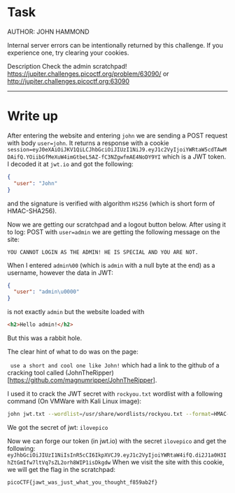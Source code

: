 # Task

AUTHOR: JOHN HAMMOND

Internal server errors can be intentionally returned by this challenge. If you experience one, try clearing your cookies.

Description
Check the admin scratchpad! https://jupiter.challenges.picoctf.org/problem/63090/ or http://jupiter.challenges.picoctf.org:63090

---

# Write up

After entering the website and entering `john` we are sending a POST request with body `user=john`. It returns a response with a cookie `session=eyJ0eXAiOiJKV1QiLCJhbGciOiJIUzI1NiJ9.eyJ1c2VyIjoiYWRtaW5cdTAwMDAifQ.YOiibGfMeXuW4imGtbeL5AZ-fC3NZgwfmAE4NoDY9YI` which is a JWT token. I decoded it at `jwt.io` and got the following:

```json
{
  "user": "John"
}
```

and the signature is verified with algorithm `HS256` (which is short form of HMAC-SHA256).

Now we are getting our scratchpad and a logout button below. After using it to log: POST with `user=admin`
we are getting the following message on the site:

`YOU CANNOT LOGIN AS THE ADMIN! HE IS SPECIAL AND YOU ARE NOT.`

When I entered `admin%00` (which is `admin` with a null byte at the end) as a username, however the data in JWT:

```json
{
  "user": "admin\u0000"
}
```

is not exactly `admin` but the website loaded with

```html
<h2>Hello admin!</h2>
```

But this was a rabbit hole.

The clear hint of what to do was on the page:

` use a short and cool one like John!` which had a link to the github of a cracking tool called (JohnTheRipper)[https://github.com/magnumripper/JohnTheRipper].

I used it to crack the JWT secret with `rockyou.txt` wordlist with a following command (On VMWare with Kali Linux image):

```bash
john jwt.txt --wordlist=/usr/share/wordlists/rockyou.txt --format=HMAC-SHA256
```

We got the secret of jwt: `ilovepico`

Now we can forge our token (in jwt.io) with the secret `ilovepico` and get the following:
`eyJhbGciOiJIUzI1NiIsInR5cCI6IkpXVCJ9.eyJ1c2VyIjoiYWRtaW4ifQ.di2J1a0H3IhZtGmIfw7ltVq7sZL2orh8WIP1isDkgdw`
When we visit the site with this cookie, we will get the flag in the scratchpad:

```
picoCTF{jawt_was_just_what_you_thought_f859ab2f}
```
